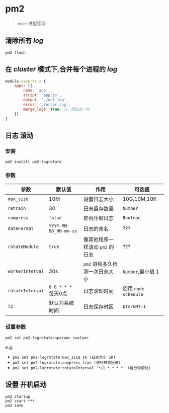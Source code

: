 # pm2

> `node` 进程管理

## 清除所有  _log_

```
pm2 flush
```

## 在 _cluster_ 模式下,合并每个进程的 _log_
```js
module.exports = {
    apps: [{
        name: 'app',
        script: 'app.js',
        output: './out.log',
        error: './error.log',
        merge_logs: true, // 添加这一句
    }]
}
```

## 日志 滚动

### 安装

```shell
pm2 install pm2-logrotate
```

### 参数

参数|默认值|作用|可选值
--- | --- | --- | ---
`max_size` |10M |设置日志大小|10G,10M,10K
`retrain` | 30 | 日志留存数量|`Number`
`compress`|`false`|是否压缩日志|`Boolean`
`dateFormat`|`YYYY-MM-DD_HH-mm-ss`|日志的命名|???
`rotateModule`|`true`|像其他程序一样滚动 `pm2` 的日志| ???
`workerInterval`|30s| `pm2` 进程多久检测一次日志大小|`Number`,最小值 1
`rotateInterval`|`0 0 * * *` 每天0点|日志滚动时间|使用 `node-schedule` 
`TZ`|默认为系统时间|日志保存时区|`Etc/GMT-1`

### 设置参数

```shell
pm2 set pm2-logrotate:<param> <value>
```
e.g:
 * `pm2 set pm2-logrotate:max_size 1K (日志大小 1K)`
 * `pm2 set pm2-logrotate:compress true (进行日志压缩)`
 * `pm2 set pm2-logrotate:rotateInterval '*/1 * * * *' (每分钟滚动)`

## 设置 开机启动
```shell
pm2 startup
pm2 start ***
pm2 save
```
